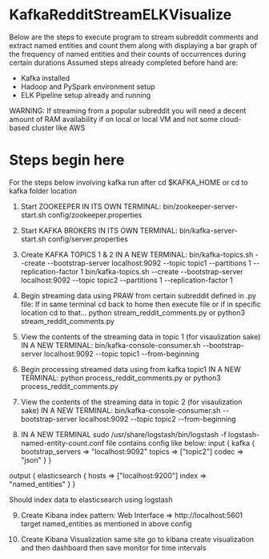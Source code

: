 # KafkaRedditStreamELKVisualize
Below are the steps to execute program to stream subreddit comments and extract named entities and count them along with displaying a bar graph of the frequency of named entities and their counts of occurrences during certain durations
Assumed steps already completed before hand are:
- Kafka installed
- Hadoop and PySpark environment setup
- ELK Pipeline setup already and running

WARNING: If streaming from a popular subreddit you will need a decent amount of RAM availability if on local or local VM and not some cloud-based cluster like AWS

# Steps begin here
For the steps below involving kafka run after cd $KAFKA_HOME or cd to kafka folder location 

1. Start ZOOKEEPER IN ITS OWN TERMINAL:
bin/zookeeper-server-start.sh config/zookeeper.properties

2. Start KAFKA BROKERS IN ITS OWN TERMINAL:
bin/kafka-server-start.sh config/server.properties

3. Create KAFKA TOPICS 1 & 2 IN A NEW TERMINAL:
bin/kafka-topics.sh --create --bootstrap-server localhost:9092 --topic topic1 --partitions 1 --replication-factor 1
bin/kafka-topics.sh --create --bootstrap-server localhost:9092 --topic topic2 --partitions 1 --replication-factor 1

4. Begin streaming data using PRAW from certain subreddit defined in .py file:
If in same terminal cd back to home then execute file or if in specific location cd to that...
python stream_reddit_comments.py
or
python3 stream_reddit_comments.py

5. View the contents of the streaming data in topic 1 (for visaulization sake) IN A NEW TERMINAL:
bin/kafka-console-consumer.sh --bootstrap-server localhost:9092 --topic topic1 --from-beginning

6. Begin processing streamed data using from kafka topic1 IN A NEW TERMINAL:
python process_reddit_comments.py
or
python3 process_reddit_comments.py

7. View the contents of the streaming data in topic 2 (for visaulization sake) IN A NEW TERMINAL:
bin/kafka-console-consumer.sh --bootstrap-server localhost:9092 --topic topic2 --from-beginning

8. IN A NEW TERMINAL
sudo /usr/share/logstash/bin/logstash -f logstash-named-entity-count.conf
file contains config like below:
input {
  kafka {
    bootstrap_servers => "localhost:9092"
    topics => ["topic2"]
    codec => "json"
  }
}

output {
  elasticsearch {
    hosts => ["localhost:9200"]
    index => "named_entities"
  }
}

Should index data to elasticsearch using logstash

9. Create Kibana index pattern: Web Interface => http://localhost:5601
target named_entities as mentioned in above config

10. Create Kibana Visualization same site go to kibana create visualization and then dashboard then save monitor for time intervals 
